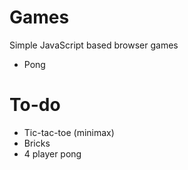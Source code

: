 # Games
Simple JavaScript based browser games

* Pong

# To-do
* Tic-tac-toe (minimax)
* Bricks
* 4 player pong
